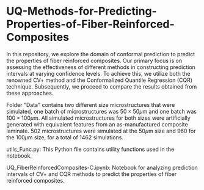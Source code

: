 # UQ-Methods-for-Predicting-Properties-of-Fiber-Reinforced-Composites
In this repository, we explore the domain of conformal prediction to predict the properties of fiber reinforced composites. Our primary focus is on assessing the effectiveness of different methods in constructing prediction intervals at varying confidence levels. To achieve this, we utilize both the renowned CV+ method and the Conformalized Quantile Regression (CQR) technique. Subsequently, we proceed to compare the results obtained from these approaches.

Folder "Data" contains two different size microstructures that were simulated, one batch of microstructures was $50 \times 50 \mu \text{m}$
and one batch was $100 \times 100 \mu \text{m}$.
 All simulated microstructures for both sizes were artificially generated with equivalent features from an as-manufactured composite laminate. $502$ microstructures were simulated at the $50\mu \text{m}$ size and $960$ for the $100\mu \text{m}$ size, for a total of $1462$ simulations. 

utils_Func.py:  This Python file contains utility functions used in the notebook.

UQ_FiberReinforcedComposites-C.ipynb: Notebook for analyzing prediction intervals of CV+ and CQR methods to predict the properties of fiber reinforced composites.

